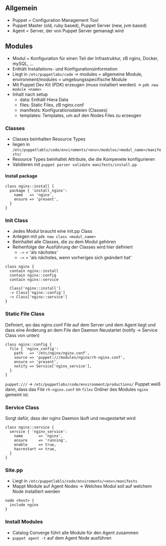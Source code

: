 ## Allgemein

- Puppet = Configuration Management Tool
- Puppet Master (old, ruby based), Puppet Server (new, jvm based)
- Agent = Server, der von Puppet Server gemanagt wird

## Modules

- Modul = Konfiguration für einen Teil der Infrastruktur, zB nginx, Docker, mySQL, ...
- Enthält Installations- und Konfigurationsinformation
- Liegt in ``/etc/puppetlabs/code`` -> modules = allgemeine Module, environment/modules = umgebungsspecifische Module
- Mit Puppet Dev Kit (PDK) erzeugen (muss installiert werden) -> ``pdk new module <name>``
- Inhalt nach setup
  - data: Enthält Hiera Data
  - files: Static Files, zB nginx.conf
  - manifests: Konfigurationsdateien (Classes)
  - templates: Templates, um auf den Nodes Files zu erzeugen

### Classes 
- Classes beinhalten Resource Types 
- liegen in ``/etc/puppetlabls/code/enviroments/<env>/modules/<modul_name>/manifests/``
- Resource Types beinhaltet Attribute, die die Kompenete konfigurieren
- Validieren mit ``puppet parser validate manifests/install.pp``

#### Install package
```
class nginx::install {
  package { 'install_nginx':
    name   => 'nginx',
    ensure => 'present',
  }
}
```

### Init Class

- Jedes Modul braucht eine init.pp Class
- Anlegen mit ``pdk new class <modul_name>``
- Beinhaltet alle Classes, die zu dem Modul gehören
- Reihenfolge der Ausführung der Classes wird hier definiert
  - ``->`` = 'als nächstes'
  - ``~>`` = 'als nächstes, wenn vorheriges sich geändert hat'

```
class nginx {
  contain nginx::install
  contain nginx::config
  contain nginx::service
  
  Class['nginx::install'] 
  -> Class['nginx::config']
  ~> Class['nginx::service']
}
```

### Static File Class

Definiert, wo das nginx.conf File auf dem Server und dem Agent liegt und dass eine Änderung an dem File den Daemon Neustartet (notify -> Service Class von unten)

```
class nginx::config {
  file { 'nginx_config':
    path   => '/etc/nginx/nginx.conf',
    source => 'puppet:///modules/nginx/rh-nginx.conf',
    ensure => 'present',
    notify => Service['nginx_service'],
  }
}
```

``puppet:///`` -> ``/etc/puppetlabs/code/environment/productions/`` Puppet weiß dann, dass das File ``rh-nginx.conf`` im ``files`` Ordner des Modules ``nginx`` gemeint ist.

### Service Class

Sorgt dafür, dass der nginx Daemon läuft und neugestartet wird

```
class nginx::service {
  service { 'nginx_service':
    name       => 'nginx',
    ensure     => 'running',
    enable     => true,
    hasrestart => true,
  }
}
```

### Site.pp

- Liegt in ``/etc/puppetlabls/code/enviroments/<env>/manifests``
- Mappt Module auf Agent Nodes -> Welches Modul soll auf welchem Node installiert werden

```
node <host> {
  include nginx
}
```

### Install Modules

- Catalog Converge führt alle Module für den Agent zusammen
- ``puppet agent -t`` auf dem Agent Node ausführen
